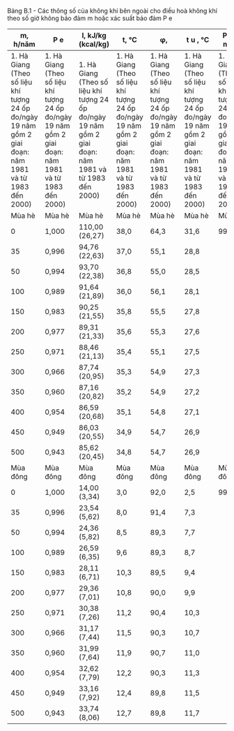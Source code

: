 Bảng B.1 - Các thông số của không khí bên ngoài cho điều hoà không khí theo số giờ không bảo đảm m hoặc xác suất bảo đảm P e

| m, h/năm                                                                                                | P e                                                                                                     | I, kJ/kg (kcal/kg)                                                                                      | t, °C                                                                                                   | φ,                                                                                                      | t u , °C                                                                                                | P kq , mbar                                                                                             |
|---------------------------------------------------------------------------------------------------------|---------------------------------------------------------------------------------------------------------|---------------------------------------------------------------------------------------------------------|---------------------------------------------------------------------------------------------------------|---------------------------------------------------------------------------------------------------------|---------------------------------------------------------------------------------------------------------|---------------------------------------------------------------------------------------------------------|
| 1. Hà Giang (Theo số liệu khí tượng 24 ốp đo/ngày 19 năm gồm 2 giai đoạn: năm 1981 và từ 1983 đến 2000) | 1. Hà Giang (Theo số liệu khí tượng 24 ốp đo/ngày 19 năm gồm 2 giai đoạn: năm 1981 và từ 1983 đến 2000) | 1. Hà Giang (Theo số liệu khí tượng 24 ốp đo/ngày 19 năm gồm 2 giai đoạn: năm 1981 và từ 1983 đến 2000) | 1. Hà Giang (Theo số liệu khí tượng 24 ốp đo/ngày 19 năm gồm 2 giai đoạn: năm 1981 và từ 1983 đến 2000) | 1. Hà Giang (Theo số liệu khí tượng 24 ốp đo/ngày 19 năm gồm 2 giai đoạn: năm 1981 và từ 1983 đến 2000) | 1. Hà Giang (Theo số liệu khí tượng 24 ốp đo/ngày 19 năm gồm 2 giai đoạn: năm 1981 và từ 1983 đến 2000) | 1. Hà Giang (Theo số liệu khí tượng 24 ốp đo/ngày 19 năm gồm 2 giai đoạn: năm 1981 và từ 1983 đến 2000) |
| Mùa hè                                                                                                  | Mùa hè                                                                                                  | Mùa hè                                                                                                  | Mùa hè                                                                                                  | Mùa hè                                                                                                  | Mùa hè                                                                                                  | Mùa hè                                                                                                  |
| 0                                                                                                       | 1,000                                                                                                   | 110,00 (26,27)                                                                                          | 38,0                                                                                                    | 64,3                                                                                                    | 31,6                                                                                                    | 991,5                                                                                                   |
| 35                                                                                                      | 0,996                                                                                                   | 94,76 (22,63)                                                                                           | 37,0                                                                                                    | 55,1                                                                                                    | 28,8                                                                                                    |                                                                                                         |
| 50                                                                                                      | 0,994                                                                                                   | 93,70 (22,38)                                                                                           | 36,8                                                                                                    | 55,0                                                                                                    | 28,5                                                                                                    |                                                                                                         |
| 100                                                                                                     | 0,989                                                                                                   | 91,64 (21,89)                                                                                           | 36,0                                                                                                    | 56,1                                                                                                    | 28,1                                                                                                    |                                                                                                         |
| 150                                                                                                     | 0,983                                                                                                   | 90,25 (21,55)                                                                                           | 35,8                                                                                                    | 55,5                                                                                                    | 27,8                                                                                                    |                                                                                                         |
| 200                                                                                                     | 0,977                                                                                                   | 89,31 (21,33)                                                                                           | 35,6                                                                                                    | 55,3                                                                                                    | 27,6                                                                                                    |                                                                                                         |
| 250                                                                                                     | 0,971                                                                                                   | 88,46 (21,13)                                                                                           | 35,4                                                                                                    | 55,1                                                                                                    | 27,5                                                                                                    |                                                                                                         |
| 300                                                                                                     | 0,966                                                                                                   | 87,74 (20,95)                                                                                           | 35,3                                                                                                    | 54,9                                                                                                    | 27,3                                                                                                    |                                                                                                         |
| 350                                                                                                     | 0,960                                                                                                   | 87,16 (20,82)                                                                                           | 35,2                                                                                                    | 54,9                                                                                                    | 27,2                                                                                                    |                                                                                                         |
| 400                                                                                                     | 0,954                                                                                                   | 86,59 (20,68)                                                                                           | 35,1                                                                                                    | 54,8                                                                                                    | 27,1                                                                                                    |                                                                                                         |
| 450                                                                                                     | 0,949                                                                                                   | 86,03 (20,55)                                                                                           | 34,9                                                                                                    | 54,7                                                                                                    | 26,9                                                                                                    |                                                                                                         |
| 500                                                                                                     | 0,943                                                                                                   | 85,62 (20,45)                                                                                           | 34,8                                                                                                    | 54,7                                                                                                    | 26,9                                                                                                    |                                                                                                         |
| Mùa đông                                                                                                | Mùa đông                                                                                                | Mùa đông                                                                                                | Mùa đông                                                                                                | Mùa đông                                                                                                | Mùa đông                                                                                                | Mùa đông                                                                                                |
| 0                                                                                                       | 1,000                                                                                                   | 14,00 (3,34)                                                                                            | 3,0                                                                                                     | 92,0                                                                                                    | 2,5                                                                                                     | 996,4                                                                                                   |
| 35                                                                                                      | 0,996                                                                                                   | 23,54 (5,62)                                                                                            | 8,0                                                                                                     | 91,4                                                                                                    | 7,3                                                                                                     |                                                                                                         |
| 50                                                                                                      | 0,994                                                                                                   | 24,36 (5,82)                                                                                            | 8,5                                                                                                     | 89,3                                                                                                    | 7,7                                                                                                     |                                                                                                         |
| 100                                                                                                     | 0,989                                                                                                   | 26,59 (6,35)                                                                                            | 9,6                                                                                                     | 89,3                                                                                                    | 8,7                                                                                                     |                                                                                                         |
| 150                                                                                                     | 0,983                                                                                                   | 28,11 (6,71)                                                                                            | 10,3                                                                                                    | 89,5                                                                                                    | 9,4                                                                                                     |                                                                                                         |
| 200                                                                                                     | 0,977                                                                                                   | 29,36 (7,01)                                                                                            | 10,8                                                                                                    | 90,0                                                                                                    | 9,9                                                                                                     |                                                                                                         |
| 250                                                                                                     | 0,971                                                                                                   | 30,38 (7,26)                                                                                            | 11,2                                                                                                    | 90,4                                                                                                    | 10,3                                                                                                    |                                                                                                         |
| 300                                                                                                     | 0,966                                                                                                   | 31,17 (7,44)                                                                                            | 11,5                                                                                                    | 90,3                                                                                                    | 10,7                                                                                                    |                                                                                                         |
| 350                                                                                                     | 0,960                                                                                                   | 31,99 (7,64)                                                                                            | 11,9                                                                                                    | 90,7                                                                                                    | 11,0                                                                                                    |                                                                                                         |
| 400                                                                                                     | 0,954                                                                                                   | 32,62 (7,79)                                                                                            | 12,2                                                                                                    | 90,3                                                                                                    | 11,3                                                                                                    |                                                                                                         |
| 450                                                                                                     | 0,949                                                                                                   | 33,16 (7,92)                                                                                            | 12,4                                                                                                    | 89,8                                                                                                    | 11,5                                                                                                    |                                                                                                         |
| 500                                                                                                     | 0,943                                                                                                   | 33,74 (8,06)                                                                                            | 12,7                                                                                                    | 89,8                                                                                                    | 11,7                                                                                                    |                                                                                                         |